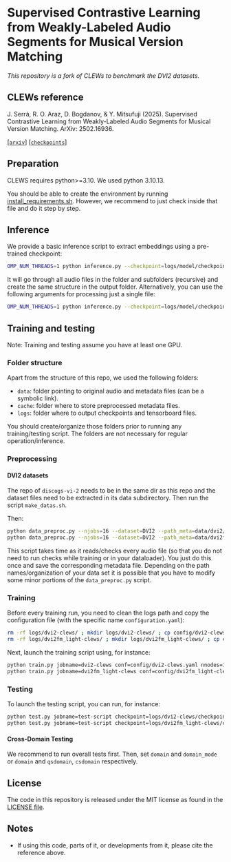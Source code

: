 # Supervised Contrastive Learning from Weakly-Labeled Audio Segments for Musical Version Matching

_This repository is a fork of *CLEWs* to benchmark the *DVI2* datasets._

## CLEWs reference

J. Serrà, R. O. Araz, D. Bogdanov, & Y. Mitsufuji (2025). Supervised Contrastive Learning from Weakly-Labeled Audio Segments for Musical Version Matching. ArXiv: 2502.16936.

[[`arxiv`](https://arxiv.org/abs/2502.16936)] [[`checkpoints`](https://zenodo.org/records/15045900)]

## Preparation

CLEWS requires python>=3.10. We used python 3.10.13.

You should be able to create the environment by running [install_requirements.sh](install_requirements.sh). However, we recommend to just check inside that file and do it step by step.


## Inference

We provide a basic inference script to extract embeddings using a pre-trained checkpoint:

```bash
OMP_NUM_THREADS=1 python inference.py --checkpoint=logs/model/checkpoint_best.ckpt --path_in=data/audio_files/ --path_out=cache/extracted_embeddings/
```

It will go through all audio files in the folder and subfolders (recursive) and create the same structure in the output folder. Alternatively, you can use the following arguments for processing just a single file:

```bash
OMP_NUM_THREADS=1 python inference.py --checkpoint=logs/model/checkpoint_best.ckpt --fn_in=data/audio_files/filename.mp3 --fn_out=cache/extracted_embeddings/filename.pt
```

## Training and testing

Note: Training and testing assume you have at least one GPU.

### Folder structure

Apart from the structure of this repo, we used the following folders:
* `data`: folder pointing to original audio and metadata files (can be a symbolic link).
* `cache`: folder where to store preprocessed metadata files.
* `logs`: folder where to output checkpoints and tensorboard files.

You should create/organize those folders prior to running any training/testing script. The folders are not necessary for regular operation/inference.

### Preprocessing
#### DVI2 datasets

The repo of `discogs-vi-2` needs to be in the same dir as this repo and the dataset files need to be extracted in its data subdirectory. Then run the script ```make_datas.sh```. 

Then:
```bash
python data_preproc.py --njobs=16 --dataset=DVI2 --path_meta=data/dvi2/ --path_audio=data/audio/ --ext_in=mp4/ --fn_out=cache/metadata-dvi2.pt
python data_preproc.py --njobs=16 --dataset=DVI2 --path_meta=data/dvi2fm_light/ --path_audio=data/audio/ --ext_in=mp4/ --fn_out=cache/metadata-dvi2fm_light.pt
```

This script takes time as it reads/checks every audio file (so that you do not need to run checks while training or in your dataloader). You just do this once and save the corresponding metadata file. Depending on the path names/organization of your data set it is possible that you have to modify some minor portions of the `data_preproc.py` script.

### Training

Before every training run, you need to clean the logs path and copy the configuration file (with the specific name `configuration.yaml`):
```bash
rm -rf logs/dvi2-clews/ ; mkdir logs/dvi2-clews/ ; cp config/dvi2-clews.yaml logs/dvi2-clews/configuration.yaml
rm -rf logs/dvi2fm_light-clews/ ; mkdir logs/dvi2fm_light-clews/ ; cp config/dvi2fm_light-clews.yaml logs/dvi2fm_light-clews/configuration.yaml
```

Next, launch the training script using, for instance:

```bash
python train.py jobname=dvi2-clews conf=config/dvi2-clews.yaml nnodes=1 ngpus=2
python train.py jobname=dvi2fm_light-clews conf=config/dvi2fm_light-clews.yaml nnodes=1 ngpus=2
```

### Testing

To launch the testing script, you can run, for instance:

```bash
python test.py jobname=test-script checkpoint=logs/dvi2-clews/checkpoint_best.ckpt nnodes=1 ngpus=4 redux=bpwr-10
python test.py jobname=test-script checkpoint=logs/dvi2fm_light-clews/checkpoint_best.ckpt nnodes=1 ngpus=4 redux=bpwr-10 maxlen=300
```

#### Cross-Domain Testing
We recommend to run overall tests first. Then, set `domain` and `domain_mode` or `domain` and `qsdomain`, `csdomain` respectively. 


## License

The code in this repository is released under the MIT license as found in the [LICENSE file](LICENSE).

## Notes

* If using this code, parts of it, or developments from it, please cite the reference above.

